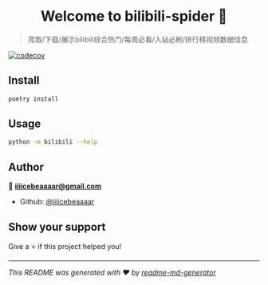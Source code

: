 <h1 align="center">Welcome to bilibili-spider 👋</h1>
<p>
</p>

> 爬取/下载/展示bilibili综合热门/每周必看/入站必刷/排行榜视频数据信息

[![codecov](https://codecov.io/github/iiicebearrr/bilibili-spiders/graph/badge.svg?token=7OysUawUSl)](https://codecov.io/github/iiicebearrr/bilibili-spiders)

## Install

```sh
poetry install
```

## Usage

```sh
python -m bilibili --help
```

## Author

👤 **iiiicebeaaaar@gmail.com**

* Github: [@iiiicebeaaaar](https://github.com/iiiicebeaaaar)

## Show your support

Give a ⭐️ if this project helped you!

***
_This README was generated with ❤️ by [readme-md-generator](https://github.com/kefranabg/readme-md-generator)_